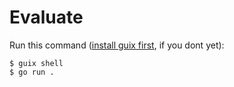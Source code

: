 # Evaluate

Run this command ([install guix first](https://github.com/tribals/katas/tree/main/install-guix), if you dont yet):

```console
$ guix shell
$ go run .
```
